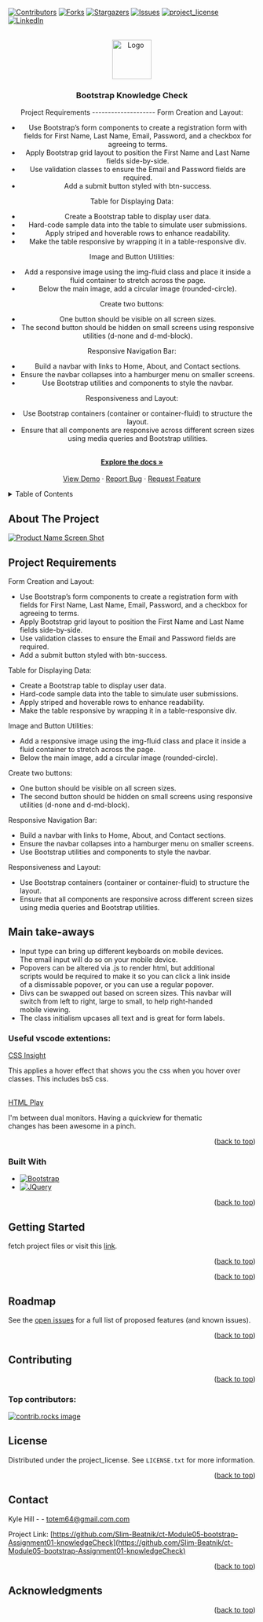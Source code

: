 <!-- Improved compatibility of back to top link: See: https://github.com/othneildrew/Best-README-Template/pull/73 -->
<a id="readme-top"></a>
<!--
*** Thanks for checking out the Best-README-Template. If you have a suggestion
*** that would make this better, please fork the repo and create a pull request
*** or simply open an issue with the tag "enhancement".
*** Don't forget to give the project a star!
*** Thanks again! Now go create something AMAZING! :D
-->



<!-- PROJECT SHIELDS -->
<!--
*** I'm using markdown "reference style" links for readability.
*** Reference links are enclosed in brackets [ ] instead of parentheses ( ).
*** See the bottom of this document for the declaration of the reference variables
*** for contributors-url, forks-url, etc. This is an optional, concise syntax you may totem64use.
*** https://www.markdownguide.org/basic-syntax/#reference-style-links
-->
[![Contributors][contributors-shield]][contributors-url]
[![Forks][forks-shield]][forks-url]
[![Stargazers][stars-shield]][stars-url]
[![Issues][issues-shield]][issues-url]
[![project_license][license-shield]][license-url]
[![LinkedIn][linkedin-shield]][linkedin-url]



<!-- PROJECT LOGO -->
<br />
<div align="center">
  <a href="https://github.com/Slim-Beatnik/ct-Module05-bootstrap-Assignment01-knowledgeCheck">
    <img src="images/logo.png" alt="Logo" width="80" height="80">
  </a>

<h3 align="center">Bootstrap Knowledge Check</h3>

  <p align="center">
    Project Requirements
--------------------
Form Creation and Layout:
<ul>
  <li>
    Use Bootstrap’s form components to create a registration form with fields for First Name, Last Name, Email, Password, and a checkbox for agreeing to terms.
  </li>
  <li>
    Apply Bootstrap grid layout to position the First Name and Last Name fields side-by-side.
  </li>
  <li>
    Use validation classes to ensure the Email and Password fields are required.
  </li>
  <li>
    Add a submit button styled with btn-success.
  </li>
</ul>

Table for Displaying Data:
<ul>
  <li>
    Create a Bootstrap table to display user data.
  </li>
  <li>
  	Hard-code sample data into the table to simulate user submissions.
  </li>
  <li>
  	Apply striped and hoverable rows to enhance readability.
  </li>
  <li>
    Make the table responsive by wrapping it in a table-responsive div.
  </li>
</ul>

Image and Button Utilities:
<ul>
  <li>
  	Add a responsive image using the img-fluid class and place it inside a fluid container to stretch across the page.
  </li>
  <li>
    Below the main image, add a circular image (rounded-circle).
  </li>
</ul>

Create two buttons:
<ul>
  <li>
  	One button should be visible on all screen sizes.
  </li>
    <li>
  	The second button should be hidden on small screens using responsive utilities (d-none and d-md-block).
  </li>
</ul>

Responsive Navigation Bar:
<ul>
  <li>
  	Build a navbar with links to Home, About, and Contact sections.
  </li>
  <li>
  	Ensure the navbar collapses into a hamburger menu on smaller screens.
  </li>
  <li>
  	Use Bootstrap utilities and components to style the navbar.
    </li>
</ul>

Responsiveness and Layout:
<ul>
  <li>
  	Use Bootstrap containers (container or container-fluid) to structure the layout.
  </li>
  <li>
  	Ensure that all components are responsive across different screen sizes using media queries and Bootstrap utilities.
  </li>
</ul>
    <br />
    <a href="https://github.com/Slim-Beatnik/ct-Module05-bootstrap-Assignment01-knowledgeCheck"><strong>Explore the docs »</strong></a>
    <br />
    <br />
    <a href="https://github.com/Slim-Beatnik/ct-Module05-bootstrap-Assignment01-knowledgeCheck">View Demo</a>
    &middot;
    <a href="https://github.com/Slim-Beatnik/ct-Module05-bootstrap-Assignment01-knowledgeCheck/issues/new?labels=bug&template=bug-report---.md">Report Bug</a>
    &middot;
    <a href="https://github.com/Slim-Beatnik/ct-Module05-bootstrap-Assignment01-knowledgeCheck/issues/new?labels=enhancement&template=feature-request---.md">Request Feature</a>
  </p>
</div>



<!-- TABLE OF CONTENTS -->
<details>
  <summary>Table of Contents</summary>
  <ol>
    <li>
      <a href="#about-the-project">About The Project</a>
      <ul>
        <li><a href="#built-with">Built With</a></li>
      </ul>
    </li>
    <li>
      <a href="#getting-started">Getting Started</a>
      <ul>
        <li><a href="#prerequisites">Prerequisites</a></li>
        <li><a href="#installation">Installation</a></li>
      </ul>
    </li>
    <li><a href="#usage">Usage</a></li>
    <li><a href="#roadmap">Roadmap</a></li>
    <li><a href="#contributing">Contributing</a></li>
    <li><a href="#license">License</a></li>
    <li><a href="#contact">Contact</a></li>
    <li><a href="#acknowledgments">Acknowledgments</a></li>
  </ol>
</details>



<!-- ABOUT THE PROJECT -->
## About The Project

[![Product Name Screen Shot][product-screenshot]](https://example.com)

Project Requirements
--------------------
Form Creation and Layout:
<ul>
  <li>
    Use Bootstrap’s form components to create a registration form with fields for First Name, Last Name, Email, Password, and a checkbox for agreeing to terms.
  </li>
  <li>
    Apply Bootstrap grid layout to position the First Name and Last Name fields side-by-side.
  </li>
  <li>
    Use validation classes to ensure the Email and Password fields are required.
  </li>
  <li>
    Add a submit button styled with btn-success.
  </li>
</ul>

Table for Displaying Data:
<ul>
  <li>
    Create a Bootstrap table to display user data.
  </li>
  <li>
  	Hard-code sample data into the table to simulate user submissions.
  </li>
  <li>
  	Apply striped and hoverable rows to enhance readability.
  </li>
  <li>
    Make the table responsive by wrapping it in a table-responsive div.
  </li>
</ul>

Image and Button Utilities:
<ul>
  <li>
  	Add a responsive image using the img-fluid class and place it inside a fluid container to stretch across the page.
  </li>
  <li>
    Below the main image, add a circular image (rounded-circle).
  </li>
</ul>

Create two buttons:
<ul>
  <li>
  	One button should be visible on all screen sizes.
  </li>
    <li>
  	The second button should be hidden on small screens using responsive utilities (d-none and d-md-block).
  </li>
</ul>

Responsive Navigation Bar:
<ul>
  <li>
  	Build a navbar with links to Home, About, and Contact sections.
  </li>
  <li>
  	Ensure the navbar collapses into a hamburger menu on smaller screens.
  </li>
  <li>
  	Use Bootstrap utilities and components to style the navbar.
    </li>
</ul>

Responsiveness and Layout:
<ul>
  <li>
  	Use Bootstrap containers (container or container-fluid) to structure the layout.
  </li>
  <li>
  	Ensure that all components are responsive across different screen sizes using media queries and Bootstrap utilities.
  </li>
</ul>

<h2>Main take-aways</h2>
<ul>
  <li>
    Input type can bring up different keyboards on mobile devices.<br>
    The email input will do so on your mobile device.
  </li>
  <li>
    Popovers can be altered via .js to render html, but additional<br>
    scripts would be required to make it so you can click a link inside<br>
    of a dismissable popover, or you can use a regular popover.
  </li>
  <li>
    Divs can be swapped out based on screen sizes. This navbar will<br>
    switch from left to right, large to small, to help right-handed<br>
    mobile viewing.
  </li>
  <li>
    The class initialism upcases all text and is great for form labels.
  </li>
</ul>

<h3>Useful vscode extentions:</h3>
<a href="https://marketplace.visualstudio.com/items?itemName=abdussamadarefi.css-insight">CSS Insight</a>
<p>
  This applies a hover effect that shows you the css when you hover over<br>
classes. This includes bs5 css.</p>
<br>
<a href="https://marketplace.visualstudio.com/items?itemName=bianxianyang.htmlplay">HTML Play</a>
<p>
  I'm between dual monitors. Having a quickview for thematic<br>
  changes has been awesome in a pinch.
</p>

<p align="right">(<a href="#readme-top">back to top</a>)</p>



### Built With

* [![Bootstrap][Bootstrap.com]][Bootstrap-url]
* [![JQuery][JQuery.com]][JQuery-url]

<p align="right">(<a href="#readme-top">back to top</a>)</p>



<!-- GETTING STARTED -->
## Getting Started

fetch project files or visit this <a href="kh-ct-module05-assignment01.netlify.app">link</a>.

<p align="right">(<a href="#readme-top">back to top</a>)</p>




<p align="right">(<a href="#readme-top">back to top</a>)</p>



<!-- ROADMAP -->
## Roadmap


See the [open issues](https://github.com/Slim-Beatnik/ct-Module05-bootstrap-Assignment01-knowledgeCheck/issues) for a full list of proposed features (and known issues).

<p align="right">(<a href="#readme-top">back to top</a>)</p>



<!-- CONTRIBUTING -->
## Contributing



<p align="right">(<a href="#readme-top">back to top</a>)</p>

### Top contributors:

<a href="https://github.com/Slim-Beatnik/ct-Module05-bootstrap-Assignment01-knowledgeCheck/graphs/contributors">
  <img src="https://contrib.rocks/image?repo=Slim-Beatnik/ct-Module05-bootstrap-Assignment01-knowledgeCheck" alt="contrib.rocks image" />
</a>



<!-- LICENSE -->
## License

Distributed under the project_license. See `LICENSE.txt` for more information.

<p align="right">(<a href="#readme-top">back to top</a>)</p>



<!-- CONTACT -->
## Contact

Kyle Hill -  - totem64@gmail.com.com

Project Link: [https://github.com/Slim-Beatnik/ct-Module05-bootstrap-Assignment01-knowledgeCheck](https://github.com/Slim-Beatnik/ct-Module05-bootstrap-Assignment01-knowledgeCheck)

<p align="right">(<a href="#readme-top">back to top</a>)</p>



<!-- ACKNOWLEDGMENTS -->
## Acknowledgments


<p align="right">(<a href="#readme-top">back to top</a>)</p>



<!-- MARKDOWN LINKS & IMAGES -->
<!-- https://www.markdownguide.org/basic-syntax/#reference-style-links -->
[contributors-shield]: https://img.shields.io/github/contributors/Slim-Beatnik/ct-Module05-bootstrap-Assignment01-knowledgeCheck.svg?style=for-the-badge
[contributors-url]: https://github.com/Slim-Beatnik/ct-Module05-bootstrap-Assignment01-knowledgeCheck/graphs/contributors
[forks-shield]: https://img.shields.io/github/forks/Slim-Beatnik/ct-Module05-bootstrap-Assignment01-knowledgeCheck.svg?style=for-the-badge
[forks-url]: https://github.com/Slim-Beatnik/ct-Module05-bootstrap-Assignment01-knowledgeCheck/network/members
[stars-shield]: https://img.shields.io/github/stars/Slim-Beatnik/ct-Module05-bootstrap-Assignment01-knowledgeCheck.svg?style=for-the-badge
[stars-url]: https://github.com/Slim-Beatnik/ct-Module05-bootstrap-Assignment01-knowledgeCheck/stargazers
[issues-shield]: https://img.shields.io/github/issues/Slim-Beatnik/ct-Module05-bootstrap-Assignment01-knowledgeCheck.svg?style=for-the-badge
[issues-url]: https://github.com/Slim-Beatnik/ct-Module05-bootstrap-Assignment01-knowledgeCheck/issues
[license-shield]: https://img.shields.io/github/license/Slim-Beatnik/ct-Module05-bootstrap-Assignment01-knowledgeCheck.svg?style=for-the-badge
[license-url]: https://github.com/Slim-Beatnik/ct-Module05-bootstrap-Assignment01-knowledgeCheck/blob/master/LICENSE.txt
[linkedin-shield]: https://img.shields.io/badge/-LinkedIn-black.svg?style=for-the-badge&logo=linkedin&colorB=555
[linkedin-url]: https://linkedin.com/in/3dkylehill
[product-screenshot]: ../img/screenshot.png

[Bootstrap.com]: https://img.shields.io/badge/Bootstrap-563D7C?style=for-the-badge&logo=bootstrap&logoColor=white
[Bootstrap-url]: https://getbootstrap.com
[JQuery.com]: https://img.shields.io/badge/jQuery-0769AD?style=for-the-badge&logo=jquery&logoColor=white
[JQuery-url]: https://jquery.com 
